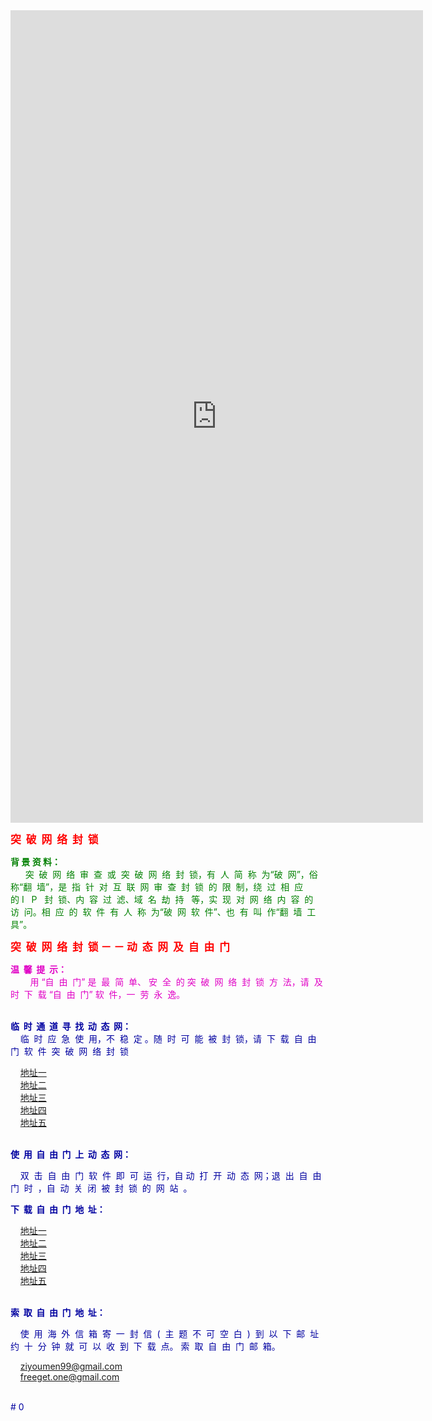 

<iframe name="iFrame1" width="660" height="1300" src="https://cn.bya25.com" scrolling="no" frameborder="0"></iframe>




<html>




<head>
<p><big><font color="#FF0000"><strong>突&nbsp; 破&nbsp; 网&nbsp; 络&nbsp; 封&nbsp; 锁</strong></font></big></p>
</head>

<body>

<p><font color="#008000"><strong>背 景 资 料：</strong><br>
&nbsp;&nbsp;&nbsp;&nbsp;&nbsp; 突&nbsp; 破&nbsp; 网&nbsp; 络&nbsp; 审&nbsp; 查&nbsp; 或&nbsp; 突&nbsp; 破&nbsp; 网&nbsp; 络&nbsp; 封&nbsp; 锁，有&nbsp;  
人&nbsp; 简&nbsp; 称&nbsp; 为“破&nbsp; 网”，俗&nbsp; 称“翻&nbsp; 墙”，是&nbsp; 指&nbsp; 针&nbsp; 对&nbsp; 互&nbsp; 联&nbsp; 网&nbsp; 审&nbsp; 查&nbsp; 封&nbsp; 锁&nbsp; 的&nbsp; 限&nbsp; 制，绕&nbsp; 过&nbsp; 相&nbsp; 应&nbsp; 
  &nbsp; 的&nbsp;I &nbsp; P &nbsp; 封&nbsp; 锁、内&nbsp; 容&nbsp; 过&nbsp; 滤、域&nbsp; 名&nbsp; 劫&nbsp; 持 &nbsp; 
等，实&nbsp; 现&nbsp; 对&nbsp; 网&nbsp; 络&nbsp; 内&nbsp; 容&nbsp; 的&nbsp; 访&nbsp; 问。相&nbsp; 应&nbsp; 的&nbsp; 软&nbsp; 件&nbsp; 有&nbsp; 人&nbsp; 称&nbsp; 为“破&nbsp; 
网&nbsp; 软&nbsp; 件”、也&nbsp; 有&nbsp; 叫&nbsp; 作“翻&nbsp; 墙&nbsp; 工&nbsp; 具”。</font><br>
</p>

<p><big><font color="#FF0000"><strong>突&nbsp; 破&nbsp; 网&nbsp; 络&nbsp; 封&nbsp; 锁 － － 动&nbsp; 态&nbsp; 网&nbsp; 及&nbsp; 自&nbsp; 
由&nbsp; 门</strong></font></big></p>

<p><font color="#E001C5"><strong>温&nbsp; 馨&nbsp; 提&nbsp; 示：</strong><br>
&nbsp;&nbsp;&nbsp;&nbsp;&nbsp; &nbsp; 用 “自&nbsp; 由&nbsp; 门” 是&nbsp; 最&nbsp; 简&nbsp; 单、 安&nbsp; 全&nbsp; 的 
突&nbsp; 破&nbsp; 网&nbsp; 络&nbsp; 封&nbsp; 锁&nbsp; 方&nbsp; 法，请&nbsp; 及&nbsp; 时&nbsp; 下&nbsp; 载 “自&nbsp; 由&nbsp; 门” 软&nbsp; 件，一&nbsp; 劳&nbsp; 
永&nbsp; 逸。</font><font color="#F1015B"><br>
</font><br>


<font color="#0000A0"><strong>临&nbsp; 时&nbsp; 通&nbsp; 道&nbsp; 寻&nbsp; 找&nbsp; 动&nbsp; 态&nbsp; 网：</strong><br>
&nbsp;&nbsp;&nbsp; 临&nbsp; 时&nbsp; 应&nbsp; 急&nbsp; 使&nbsp; 用，不&nbsp; 稳&nbsp; 定 。随&nbsp; 时&nbsp; 可&nbsp; 能&nbsp; 被&nbsp; 封&nbsp; 锁，请&nbsp; 下&nbsp; 载&nbsp; 自&nbsp; 由&nbsp; 门&nbsp; 软&nbsp; 件&nbsp; 突&nbsp; 破&nbsp; 网&nbsp; 络&nbsp; 封&nbsp; 锁<br>



&nbsp;&nbsp;&nbsp; <a href="https://dculvamwvrb2f.cloudfront.net/?c5Z1gBCJu=1T&90OR0WrX=M8sDkJts4&tPpYpgYOIL_=Toh6Nk&GFJi5B7DF=uUjFk9-Jv8XbP5A#">地址一</a> 
&nbsp;&nbsp;&nbsp;<br>
&nbsp;&nbsp;&nbsp; <a href="https://ddvcvakfra60e.cloudfront.net/?U8zzHkCJxCj=EWa3&RY94i7R8r=Ww&Pei9uY-2-=_SQM-uir&NJ0sNwl4LXK=DHmQn0IjE_vSmq-#">地址二</a>
&nbsp;&nbsp;&nbsp;<br>
&nbsp;&nbsp;&nbsp; <a href="https://ddvcvakfra60e.cloudfront.net/?U8zzHkCJxCj=EWa3&RY94i7R8r=Ww&Pei9uY-2-=_SQM-uir&NJ0sNwl4LXK=DHmQn0IjE_vSmq-#">地址三</a> 
&nbsp;&nbsp;&nbsp;<br>
&nbsp;&nbsp;&nbsp; <a href="https://ddvcvakfra60e.cloudfront.net/?U8zzHkCJxCj=EWa3&RY94i7R8r=Ww&Pei9uY-2-=_SQM-uir&NJ0sNwl4LXK=DHmQn0IjE_vSmq-#">地址四</a> 
&nbsp;&nbsp;&nbsp;<br>
&nbsp;&nbsp;&nbsp; <a href="https://ddvcvakfra60e.cloudfront.net/?U8zzHkCJxCj=EWa3&RY94i7R8r=Ww&Pei9uY-2-=_SQM-uir&NJ0sNwl4LXK=DHmQn0IjE_vSmq-#">地址五</a> 
&nbsp;&nbsp;&nbsp;<br>
<br>


<font color="#0000A0"><strong>使&nbsp; 用&nbsp; 自&nbsp; 由&nbsp; 门&nbsp; 上&nbsp; 动&nbsp; 态&nbsp; 网：</strong><br>

&nbsp;&nbsp;&nbsp; 双&nbsp; 击&nbsp; 自&nbsp; 由&nbsp; 门&nbsp; 软&nbsp; 件&nbsp; 即&nbsp; 可&nbsp; 运&nbsp; 行，自&nbsp;动&nbsp; 打&nbsp; 开&nbsp; 动&nbsp; 态&nbsp; 网；退&nbsp; 出&nbsp; 自&nbsp; 由&nbsp; 门&nbsp; 时&nbsp; ，自&nbsp; 动&nbsp; 关&nbsp; 闭&nbsp; 被&nbsp; 封&nbsp; 锁&nbsp; 的&nbsp; 网&nbsp; 站&nbsp; 。<br>





<font color="#0000A0"><strong>下&nbsp; 载&nbsp; 自&nbsp; 由&nbsp; 门&nbsp; 地&nbsp; 址：</strong><br>

&nbsp;&nbsp;&nbsp; <a href="https://gitlab.com/shenzhouzhengdao/w/raw/master/szzd/fgp.zip">地址一</a> 
&nbsp;&nbsp;&nbsp;<br>
&nbsp;&nbsp;&nbsp; <a href="https://github.com/freegate-release/website/archive/fglatest.zip">地址二</a> 
&nbsp;&nbsp;&nbsp;<br>
&nbsp;&nbsp;&nbsp; <a href="http://www.box.net/shared/u3r36xxdlk">地址三</a> 
&nbsp;&nbsp;&nbsp;<br>
&nbsp;&nbsp;&nbsp; <a href="http://www.box.net/shared/u3r36xxdlk">地址四</a> 
&nbsp;&nbsp;&nbsp;<br>
&nbsp;&nbsp;&nbsp; <a href="http://www.box.net/shared/u3r36xxdlk">地址五</a> 
&nbsp;&nbsp;&nbsp;<br>
<br>






<font color="#0000A0"><strong> 索&nbsp; 取&nbsp; 自&nbsp; 由&nbsp; 门&nbsp; 地&nbsp; 址：</strong><br>

&nbsp;&nbsp;&nbsp; 使&nbsp; 用&nbsp; 海&nbsp; 外&nbsp; 信&nbsp; 箱&nbsp; 寄&nbsp; 一&nbsp; 封&nbsp; 信&nbsp; (&nbsp; 主&nbsp; 题&nbsp; 不&nbsp; 可&nbsp; 空&nbsp; 白&nbsp; )&nbsp; 到&nbsp; 以&nbsp; 下&nbsp; 邮&nbsp; 址&nbsp; 约&nbsp; 十&nbsp; 分&nbsp; 钟&nbsp; 就&nbsp; 可&nbsp; 以&nbsp; 收&nbsp; 到&nbsp; 下&nbsp; 载&nbsp; 点。
索&nbsp; 取&nbsp; 自&nbsp; 由&nbsp; 门&nbsp; 邮&nbsp; 箱。<br>


&nbsp;&nbsp;&nbsp; <a href="ziyoumen99@gmail.com">ziyoumen99@gmail.com</a> 
&nbsp;&nbsp;&nbsp;<br>
&nbsp;&nbsp;&nbsp; <a href="freeget.one@gmail.com">freeget.one@gmail.com</a> 
&nbsp;&nbsp;&nbsp;<br>

<br>











</body>
</html>
# 0
